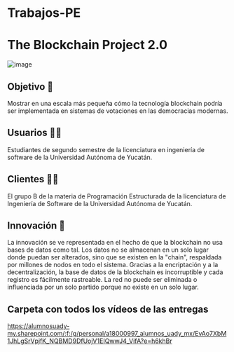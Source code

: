 # Trabajos-PE
# The Blockchain Project 2.0

![image](https://user-images.githubusercontent.com/91033892/158305255-1f5c602c-6163-4e95-873c-bcfe35b6c151.png)

## Objetivo 🎯
Mostrar en una escala más pequeña cómo la tecnología blockchain podría ser implementada en sistemas de votaciones en las democracias modernas.

## Usuarios 👨‍💻
Estudiantes de segundo semestre de la licenciatura en ingeniería de software de la Universidad Autónoma de Yucatán.

## Clientes 👨‍💼
El grupo B de la materia de Programación Estructurada de la licenciatura de Ingeniería de Software de la Universidad Autónoma de Yucatán.

## Innovación 📝
La innovación se ve representada en el hecho de que la blockchain no usa bases de datos como tal. Los datos no se almacenan en un solo lugar donde puedan ser alterados,
sino que se existen en la "chain", respaldada por millones de nodos en todo el sistema. Gracias a la encriptación y a la decentralización, la base de datos de la blockchain es incorruptible y cada registro es fácilmente rastreable. La red no puede ser eliminada o influenciada por un solo partido porque no existe en un solo lugar.

## Carpeta con todos los vídeos de las entregas
https://alumnosuady-my.sharepoint.com/:f:/g/personal/a18000997_alumnos_uady_mx/EvAo7XbM1JhLgSrVpjfK_NQBMD9DfUojV1EIQwwJ4_VifA?e=h6khBr
